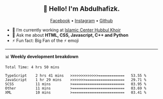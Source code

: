 <h2 align="center">👋 Hello! I'm Abdulhafizk.</h2>
<p align="center">
  <a href="https://web.facebook.com/profile.php?id=100080122707224">Facebook</a> •
  <a href="https://www.instagram.com/abdulhafizh_k/">Instagram</a> •
  <a href="https://github.com/abdulhafizk">Github</a>
</p>


- 🔭 I’m currently working at [Islamic Center Hubbul Khoir](https://hubbulkhoir.sch.id/)
- 💬 Ask me about **HTML, CSS, Javascript, C++ and Python**
- ⚡ Fun fact: Big Fan of the :zap: emoji

-------

📊 **Weekly development breakdown**
<!--START_SECTION:waka-->

```HTML, CSS, Javascript, C++, Python, Jsx, Json, Lock.
Total Time: 4 hrs 50 mins

TypeScript    2 hrs 41 mins   >>>>>>>>>>>>>============   53.55 %
JavaScript    1 hr 29 mins    >>>>>>>==================   29.71 %
SCSS          11 mins         >========================   03.95 %
Other         11 mins         >========================   03.69 %
XML           10 mins         >========================   03.41 %
```

<!--END_SECTION:waka-->

